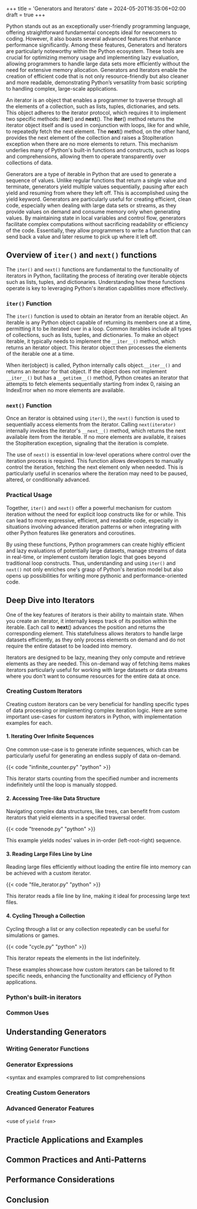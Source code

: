 +++
title = 'Generators and Iterators'
date = 2024-05-20T16:35:06+02:00
draft = true
+++

Python stands out as an exceptionally user-friendly programming language, offering straightforward fundamental concepts ideal for newcomers to coding. However, it also boasts several advanced features that enhance performance significantly. Among these features, Generators and Iterators are particularly noteworthy within the Python ecosystem. These tools are crucial for optimizing memory usage and implementing lazy evaluation, allowing programmers to handle large data sets more efficiently without the need for extensive memory allocation. Generators and Iterators enable the creation of efficient code that is not only resource-friendly but also cleaner and more readable, demonstrating Python’s versatility from basic scripting to handling complex, large-scale applications.

An iterator is an object that enables a programmer to traverse through all the elements of a collection, such as lists, tuples, dictionaries, and sets. This object adheres to the iterator protocol, which requires it to implement two specific methods: __iter__() and __next__(). The __iter__() method returns the iterator object itself and is used in conjunction with loops, like for and while, to repeatedly fetch the next element. The __next__() method, on the other hand, provides the next element of the collection and raises a StopIteration exception when there are no more elements to return. This mechanism underlies many of Python's built-in functions and constructs, such as loops and comprehensions, allowing them to operate transparently over collections of data.

Generators are a type of iterable in Python that are used to generate a sequence of values. Unlike regular functions that return a single value and terminate, generators yield multiple values sequentially, pausing after each yield and resuming from where they left off. This is accomplished using the yield keyword. Generators are particularly useful for creating efficient, clean code, especially when dealing with large data sets or streams, as they provide values on demand and consume memory only when generating values. By maintaining state in local variables and control flow, generators facilitate complex computations without sacrificing readability or efficiency of the code. Essentially, they allow programmers to write a function that can send back a value and later resume to pick up where it left off.

## Overview of `iter()` and `next()` functions
The `iter()` and `next()` functions are fundamental to the functionality of iterators in Python, facilitating the process of iterating over iterable objects such as lists, tuples, and dictionaries. Understanding how these functions operate is key to leveraging Python's iteration capabilities more effectively.

### `iter()` Function
The `iter()` function is used to obtain an iterator from an iterable object. An iterable is any Python object capable of returning its members one at a time, permitting it to be iterated over in a loop. Common iterables include all types of collections, such as lists, tuples, and dictionaries. To make an object iterable, it typically needs to implement the `__iter__()` method, which returns an iterator object. This iterator object then processes the elements of the iterable one at a time.

When iter(object) is called, Python internally calls object.`__iter__()` and returns an iterator for that object. If the object does not implement `__iter__()` but has a `__getitem__()` method, Python creates an iterator that attempts to fetch elements sequentially starting from index 0, raising an IndexError when no more elements are available.

### `next()` Function
Once an iterator is obtained using `iter()`, the `next()` function is used to sequentially access elements from the iterator. Calling `next(iterator)` internally invokes the iterator's `__next__()` method, which returns the next available item from the iterable. If no more elements are available, it raises the StopIteration exception, signaling that the iteration is complete.

The use of `next()` is essential in low-level operations where control over the iteration process is required. This function allows developers to manually control the iteration, fetching the next element only when needed. This is particularly useful in scenarios where the iteration may need to be paused, altered, or conditionally advanced.

### Practical Usage
Together, `iter()` and `next()` offer a powerful mechanism for custom iteration without the need for explicit loop constructs like for or while. This can lead to more expressive, efficient, and readable code, especially in situations involving advanced iteration patterns or when integrating with other Python features like generators and coroutines.

By using these functions, Python programmers can create highly efficient and lazy evaluations of potentially large datasets, manage streams of data in real-time, or implement custom iteration logic that goes beyond traditional loop constructs. Thus, understanding and using `iter()` and `next()` not only enriches one's grasp of Python's iteration model but also opens up possibilities for writing more pythonic and performance-oriented code.


## Deep Dive into Iterators

One of the key features of iterators is their ability to maintain state. When you create an iterator, it internally keeps track of its position within the iterable. Each call to __next__() advances the position and returns the corresponding element. This statefulness allows iterators to handle large datasets efficiently, as they only process elements on demand and do not require the entire dataset to be loaded into memory.

Iterators are designed to be lazy, meaning they only compute and retrieve elements as they are needed. This on-demand way of fetching items makes iterators particularly useful for working with large datasets or data streams where you don't want to consume resources for the entire data at once.


### Creating Custom Iterators

Creating custom iterators can be very beneficial for handling specific types of data processing or implementing complex iteration logic. Here are some important use-cases for custom iterators in Python, with implementation examples for each.

#### 1. Iterating Over Infinite Sequences
One common use-case is to generate infinite sequences, which can be particularly useful for generating an endless supply of data on-demand.

{{< code  "infinite_counter.py" "python" >}}

This iterator starts counting from the specified number and increments indefinitely until the loop is manually stopped.

#### 2. Accessing Tree-like Data Structure
Navigating complex data structures, like trees, can benefit from custom iterators that yield elements in a specified traversal order.

{{< code  "treenode.py" "python" >}}

This example yields nodes' values in in-order (left-root-right) sequence.

#### 3. Reading Large Files Line by Line
Reading large files efficiently without loading the entire file into memory can be achieved with a custom iterator.

{{< code  "file_iterator.py" "python" >}}

This iterator reads a file line by line, making it ideal for processing large text files.

#### 4. Cycling Through a Collection
Cycling through a list or any collection repeatedly can be useful for simulations or games.

{{< code  "cycle.py" "python" >}}

This iterator repeats the elements in the list indefinitely.

These examples showcase how custom iterators can be tailored to fit specific needs, enhancing the functionality and efficiency of Python applications.

### Python's built-in iterators

### Common Uses


## Understanding Generators

<difference between a generator and a normal function>
<how generators save state>

### Writing Generator Functions

<use of yield statement>
<examples of simple generator functions>

<advantages of generators>
<memory efficiency>
<representing infinite sequences>

### Generator Expressions
<syntax and examples comprared to list comprehensions

### Creating Custom Generators

### Advanced Generator Features

<sending values to generators>
    <use of `send()` method to communicate with generator

<use of `yield from`>
    <simplifying generator delegation>

<building data pipelies with generators>
    <example of using multiple generators to process data>

## Practicle Applications and Examples
<fibnnaci sequence generator>
<search using generator to filter data>
<reading large files with line-by-line processing>

## Common Practices and Anti-Patterns

<best practices when using iterators>
<best practices when using generators>

<common pitfalls and how to avoid them>

## Performance Considerations
<comparing performance generators with list comprehensions and loops>

<memory and speed trade-offs>

## Conclusion

